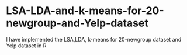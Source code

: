 # LSA-LDA-and-k-means-for-20-newgroup-and-Yelp-dataset
I have implemented the LSA,LDA, k-means for 20-newgroup dataset and Yelp dataset in R
